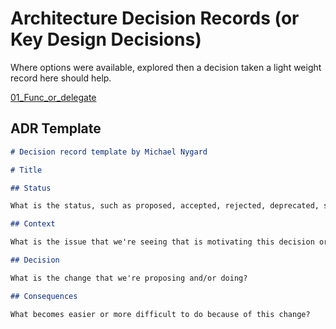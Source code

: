 ﻿# Architecture Decision Records (or Key Design Decisions)

Where options were available, explored then a decision taken a light weight record here should help.

[01_Func_or_delegate](01_Func_or_delegate.md)


## ADR Template

```markdown
# Decision record template by Michael Nygard

# Title

## Status

What is the status, such as proposed, accepted, rejected, deprecated, superseded, etc.?

## Context

What is the issue that we're seeing that is motivating this decision or change?

## Decision

What is the change that we're proposing and/or doing?

## Consequences

What becomes easier or more difficult to do because of this change?
```

